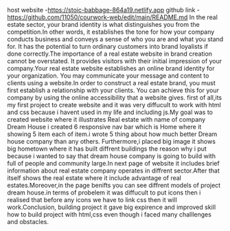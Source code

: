 host website -https://stoic-babbage-864a19.netlify.app
github link - https://github.com/11050/courwork-web/edit/main/README.md
In the real estate sector, your brand identity is what distinguishes you from the competition.In other words, it establishes the tone for how your company conducts business and conveys a sense of who you are and what you stand for. It has the potential to turn ordinary customers into brand loyalists if done correctly.The importance of a real estate website in brand creation cannot be overstated. It provides visitors with their initial impression of your company.Your real estate website establishes an online brand identity for your organization. You may communicate your message and content to clients using a website.In order to construct a real estate brand, you must first establish a relationship with your clients. You can achieve this for your company by using the online accessibility that a website gives.
first of all,its my first project to create website and it was very diffucult to work with html and css because i havent used in my life and including js.My goal was to created website where it illustrates Real estate with name of company Dream House i created 6 responsive nav bar which is Home where it showing 5 item each of item.i wrote 5 thing about how much better Dream house company than any others.
Furthermore,i placed big image it shows big hometown where it has built diffrent buildings the reason why i put because i wanted to say that dream house company is going to build with full of people and community large.In next page of website it includes brief information about real estate company operates in diffrent sector.After that itself shows the real estate where it include advantage of real estates.Moreover,in the page benifts you can see diffrent models of project dream house.in terms of probelem it was diffucult to put icons then i realised that before any icons we have to link css then it will work.Conclusion, building project it gave big expirence and improved skill how to build project with html,css even though i faced many challlenges and obstacles.
